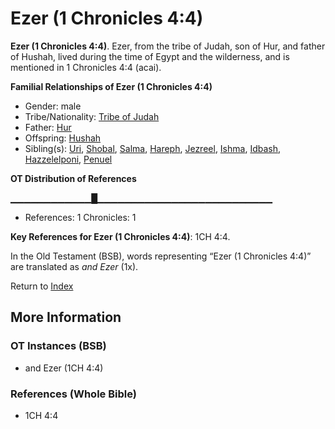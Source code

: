 # Ezer (1 Chronicles 4:4)
**Ezer (1 Chronicles 4:4)**. 
Ezer, from the tribe of Judah, son of Hur, and father of Hushah, lived during the time of Egypt and the wilderness, and is mentioned in 1 Chronicles 4:4 (acai). 




**Familial Relationships of Ezer (1 Chronicles 4:4)**


* Gender: male
* Tribe/Nationality: [Tribe of Judah](../../../groups/md/acai/Judah.md)
* Father: [Hur](Hur.2.md)
* Offspring: [Hushah](Hushah.md)
* Sibling(s): [Uri](Uri.md), [Shobal](Shobal.2.md), [Salma](Salma.md), [Hareph](Hareph.md), [Jezreel](Jezreel.md), [Ishma](Ishma.md), [Idbash](Idbash.md), [Hazzelelponi](Hazzelelponi.md), [Penuel](Penuel.md)


**OT Distribution of References**

▁▁▁▁▁▁▁▁▁▁▁▁█▁▁▁▁▁▁▁▁▁▁▁▁▁▁▁▁▁▁▁▁▁▁▁▁▁▁
* References: 1 Chronicles: 1



**Key References for Ezer (1 Chronicles 4:4)**: 
1CH 4:4. 


In the Old Testament (BSB), words representing “Ezer (1 Chronicles 4:4)” are translated as 
*and Ezer* (1x). 




Return to [Index](00-Index.md)

## More Information

### OT Instances (BSB)

* and Ezer (1CH 4:4)



### References (Whole Bible)

* 1CH 4:4



